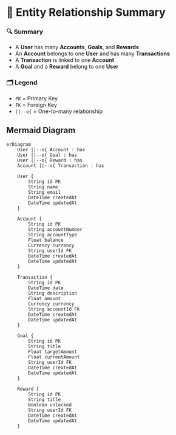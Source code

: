# 🧩 Entity Relationship Summary

### 🔍 Summary

- A **User** has many **Accounts**, **Goals**, and **Rewards**
- An **Account** belongs to one **User** and has many **Transactions**
- A **Transaction** is linked to one **Account**
- A **Goal** and a **Reward** belong to one **User**

### 🗂 Legend

- `PK` = Primary Key
- `FK` = Foreign Key
- `||--o{` = One-to-many relationship

## Mermaid Diagram

```mermaid
erDiagram
    User ||--o{ Account : has
    User ||--o{ Goal : has
    User ||--o{ Reward : has
    Account ||--o{ Transaction : has

    User {
        String id PK
        String name
        String email
        DateTime createdAt
        DateTime updatedAt
    }

    Account {
        String id PK
        String accountNumber
        String accountType
        Float balance
        Currency currency
        String userId FK
        DateTime createdAt
        DateTime updatedAt
    }

    Transaction {
        String id PK
        DateTime date
        String description
        Float amount
        Currency currency
        String accountId FK
        DateTime createdAt
        DateTime updatedAt
    }

    Goal {
        String id PK
        String title
        Float targetAmount
        Float currentAmount
        String userId FK
        DateTime createdAt
        DateTime updatedAt
    }

    Reward {
        String id PK
        String title
        Boolean unlocked
        String userId FK
        DateTime createdAt
        DateTime updatedAt
    }
```
